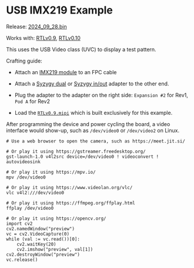 # USB IMX219 Example

Release:
[2024_09_28.bin](https://github.com/tinyvision-ai-inc/tinyclunx33_zephyr_example/releases/download/2024_09_28/tinyclunx33_zephyr_example_usb_uvc_imx219_2024_09_28.bin)

Works with:
[RTLv0.9](https://github.com/tinyvision-ai-inc/tinyclunx33_public/releases/tag/v0.9),
[RTLv0.10](https://github.com/tinyvision-ai-inc/tinyclunx33_public/releases/tag/v0.10)

This uses the USB Video class (UVC) to display a test pattern.

Crafting guide:

- Attach an [IMX219 module](https://tinyvision.ai/products/imx219-raspberry-pi-camera-v2) to an FPC cable

- Attach a
  [Syzygy dual](https://tinyvision.ai/products/syzygy-adapters) or
  [Syzygy in/out](https://tinyvision.ai/products/syzygy-mipi-to-usb-input-output-adapter)
  adapter to the other end.

- Plug the adapter to the adapter on the right side: `Expansion #2` for Rev1, `Pod A` for Rev2

- Load the [`RTLv0.9.mipi`](https://github.com/tinyvision-ai-inc/tinyclunx33_public/releases/tag/v0.9) which is built exclusively for this example.

After programming the device and power cycling the board, a video interface
would show-up, such as `/dev/video0` or `/dev/video2` on Linux.

```
# Use a web browser to open the camera, such as https://meet.jit.si/

# Or play it using https://gstreamer.freedesktop.org/
gst-launch-1.0 v4l2src device=/dev/video0 ! videoconvert ! autovideosink

# Or play it using https://mpv.io/
mpv /dev/video0

# Or play it using https://www.videolan.org/vlc/
vlc v4l2:///dev/video0

# Or play it using https://ffmpeg.org/ffplay.html
ffplay /dev/video0

# Or play it using https://opencv.org/
import cv2
cv2.namedWindow("preview")
vc = cv2.VideoCapture(0)
while (val := vc.read())[0]:
    cv2.waitKey(20)
    cv2.imshow("preview", val[1])
cv2.destroyWindow("preview")
vc.release()
```
